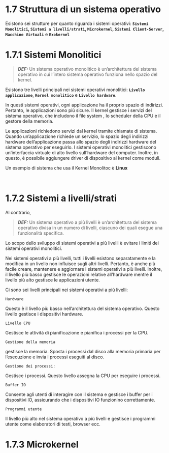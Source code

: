 # 1.7 Struttura di un sistema operativo

Esistono sei strutture per quanto riguarda i sistemi operativi:
**`Sistemi Monolitici`, `Sistemi a livelli/strati`, `Microkernel`, `Sistemi Client-Server`, `Macchine Virtuali`** e **`Exokernel`**

# 1.7.1 Sistemi Monolitici

>***DEF:*** Un sistema operativo monolitico è un’architettura del sistema operativo in cui l’intero sistema operativo funziona nello spazio del kernel. 

Esistono tre livelli principali nei sistemi operativi monolitici: 
**`Livello applicazione`**, **`Kernel monolitico`** e **`Livello hardware`**.


In questi sistemi operativi, ogni applicazione ha il proprio spazio di indirizzi. Pertanto, le applicazioni sono più sicure. Il kernel gestisce i servizi del sistema operativo, che includono il file system , lo scheduler della CPU e il gestore della memoria.


Le applicazioni richiedono servizi dal kernel tramite chiamate di sistema. Quando un’applicazione richiede un servizio, lo spazio degli indirizzi hardware dell’applicazione passa allo spazio degli indirizzi hardware del sistema operativo per eseguirlo. I sistemi operativi monolitici gestiscono un’interfaccia virtuale di alto livello sull’hardware del computer. Inoltre, in questo, è possibile aggiungere driver di dispositivo al kernel come moduli.

Un esempio di sistema che usa il Kernel Monolitoc è **Linux**


&nbsp;
&nbsp;
&nbsp;


# 1.7.2 Sistemi a livelli/strati


Al contrario,

>***DEF:*** Un sistema operativo a più livelli è un’architettura del sistema operativo divisa in un numero di livelli, ciascuno dei quali esegue una funzionalità specifica.

Lo scopo dello sviluppo di sistemi operativi a più livelli è evitare i limiti dei sistemi operativi monolitici.

Nei sistemi operativi a più livelli, tutti i livelli esistono separatamente e la modifica in un livello non influisce sugli altri livelli. Pertanto, è anche più facile creare, mantenere e aggiornare i sistemi operativi a più livelli. Inoltre, il livello più basso gestisce le operazioni relative all’hardware mentre il livello più alto gestisce le applicazioni utente.

Ci sono sei livelli principali nei sistemi operativi a più livelli: 


    Hardware

Questo è il livello più basso nell’architettura del sistema operativo. 
Questo livello gestisce i dispositivi hardware.


    Livello CPU

 
Gestisce le attività di pianificazione e pianifica i processi per la CPU. 

    Gestione della memoria

gestisce la memoria. Sposta i processi dal disco alla memoria primaria per l’esecuzione e invia i processi eseguiti al disco.

    Gestione dei processi: 

Gestisce i processi. 
Questo livello assegna la CPU per eseguire i processi.

    Buffer IO

Consente agli utenti di interagire con il sistema e gestisce i buffer per i dispositivi IO, assicurando che i dispositivi IO funzionino correttamente.

    Programmi utente

Il livello più alto nel sistema operativo a più livelli e gestisce i programmi utente come elaboratori di testi, browser ecc.

# 1.7.3 Microkernel


&nbsp;
&nbsp;
&nbsp;


